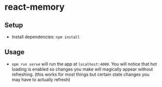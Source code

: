 # react-memory
 ## Setup
 - Install dependencies: `npm install`
 ## Usage
 - `npm run serve` will run the app at `localhost:4000`. You will notice that hot loading is enabled so changes you make will magically appear without refreshing. (this works for most things but certain state changes you may have to actually refresh)